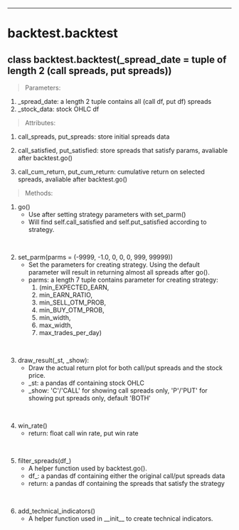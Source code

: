 



---
# backtest.backtest

## class backtest.backtest(_spread_date = tuple of length 2 (call spreads, put spreads))
> Parameters:
1. _spread_date: a length 2 tuple contains all (call df, put df) spreads  
2. _stock_data: stock OHLC df


> Attributes:
1. call_spreads, put_spreads: store initial spreads data
   
2. call_satisfied, put_satisfied: store spreads that satisfy params, 
   avaliable after backtest.go()
3. call_cum_return, put_cum_return: cumulative return on selected spreads, avaliable after backtest.go()

> Methods:
1. go()
   - Use after setting strategy parameters with set_parm()
   - Will find self.call_satisfied and self.put_satisfied according to strategy.
  
&nbsp;

2. set_parm(parms = (-9999, -1.0, 0, 0, 0, 999, 99999))
   - Set the parameters for creating strategy. Using the default parameter will result in returning almost all spreads after go().
   - parms: a length 7 tuple contains parameter for creating strategy: 
     1. (min_EXPECTED_EARN, 
     2. min_EARN_RATIO,
     3. min_SELL_OTM_PROB, 
     4. min_BUY_OTM_PROB,
     5. min_width,
     6. max_width,
     7. max_trades_per_day)

&nbsp;

3. draw_result(_st, _show):
   - Draw the actual return plot for both call/put spreads and the stock price.
   - _st: a pandas df containing stock OHLC 
   - _show: 'C'/'CALL' for showing call spreads only, 'P'/'PUT' for showing put spreads only, default 'BOTH'


&nbsp;

4. win_rate()
   - return: float call win rate, put win rate


&nbsp;

5. filter_spreads(df_)
   - A helper function used by backtest.go().
   - df_: a pandas df containing either the original call/put spreads data
   - return: a pandas df containing the spreads that satisfy the strategy

&nbsp;

6. add_technical_indicators()
   - A helper function used in \_\_init\_\_ to create technical indicators.